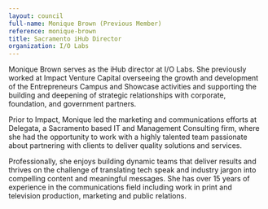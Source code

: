 ```yaml
---
layout: council
full-name: Monique Brown (Previous Member)
reference: monique-brown
title: Sacramento iHub Director
organization: I/O Labs
---
```


<p>Monique Brown serves as the iHub director at I/O Labs. She previously worked at Impact Venture Capital overseeing the growth and development of the Entrepreneurs Campus and Showcase activities and supporting the building and deepening of strategic relationships with corporate, foundation, and government partners.</p>
<p>Prior to Impact, Monique led the marketing and communications efforts at Delegata, a Sacramento based IT and Management Consulting firm, where she had the opportunity to work with a highly talented team passionate about partnering with clients to deliver quality solutions and services.</p>
<p>Professionally, she enjoys building dynamic teams that deliver results and thrives on the challenge of translating tech speak and industry jargon into compelling content and meaningful messages. She has over 15 years of experience in the communications field including work in print and television production, marketing and public relations.
</p>
